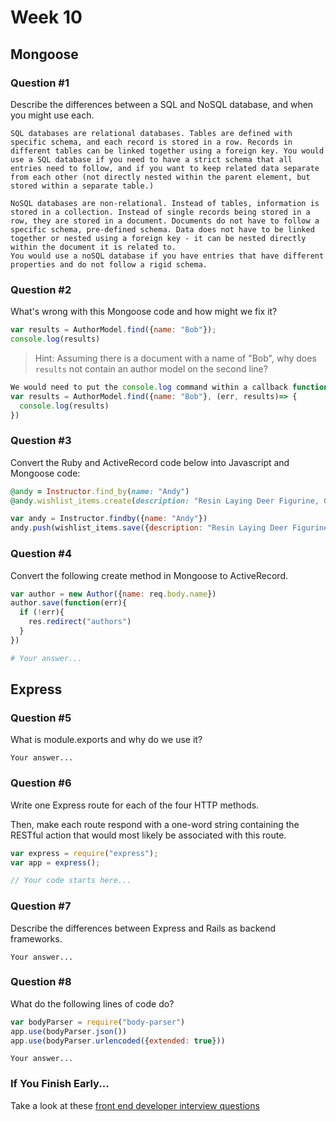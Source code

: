 # Week 10

## Mongoose

### Question #1

Describe the differences between a SQL and NoSQL database, and when you might use each.

```text
SQL databases are relational databases. Tables are defined with specific schema, and each record is stored in a row. Records in different tables can be linked together using a foreign key. You would use a SQL database if you need to have a strict schema that all entries need to follow, and if you want to keep related data separate from each other (not directly nested within the parent element, but stored within a separate table.)

NoSQL databases are non-relational. Instead of tables, information is stored in a collection. Instead of single records being stored in a row, they are stored in a document. Documents do not have to follow a specific schema, pre-defined schema. Data does not have to be linked together or nested using a foreign key - it can be nested directly within the document it is related to.
You would use a noSQL database if you have entries that have different properties and do not follow a rigid schema.
```

### Question #2

What's wrong with this Mongoose code and how might we fix it?

```js
var results = AuthorModel.find({name: "Bob"});
console.log(results)


```

> Hint: Assuming there is a document with a name of "Bob", why does `results` not contain an author model on the second line?

```js
We would need to put the console.log command within a callback function.
var results = AuthorModel.find({name: "Bob"}, (err, results)=> {
  console.log(results)
})
```

### Question #3

Convert the Ruby and ActiveRecord code below into Javascript and Mongoose code:

```rb
@andy = Instructor.find_by(name: "Andy")
@andy.wishlist_items.create(description: "Resin Laying Deer Figurine, Gold")
```

```js
var andy = Instructor.findby({name: "Andy"})
andy.push(wishlist_items.save({description: "Resin Laying Deer Figurine, Gold"}))
```

### Question #4

Convert the following create method in Mongoose to ActiveRecord.

```js
var author = new Author({name: req.body.name})
author.save(function(err){
  if (!err){
    res.redirect("authors")
  }
})
```

```rb
# Your answer...
```

## Express

### Question #5

What is module.exports and why do we use it?

```text
Your answer...
```

### Question #6

Write one Express route for each of the four HTTP methods.

Then, make each route respond with a one-word string containing the RESTful action that would most likely be associated with this route.

```js
var express = require("express");
var app = express();

// Your code starts here...

```

### Question #7

Describe the differences between Express and Rails as backend frameworks.

```text
Your answer...
```

### Question #8

What do the following lines of code do?

```js
var bodyParser = require("body-parser")
app.use(bodyParser.json())
app.use(bodyParser.urlencoded({extended: true}))
```

```text
Your answer...
```

### If You Finish Early...

Take a look at these [front end developer interview questions](https://github.com/h5bp/Front-end-Developer-Interview-Questions/blob/master/README.md)
